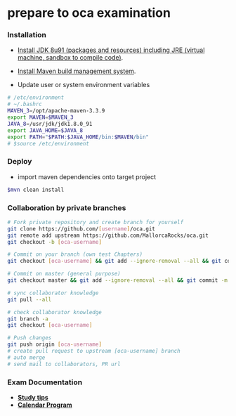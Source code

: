 # prepare to oca examination

### Installation
- [Install JDK 8u91 (packages and resources) including JRE (virtual machine, sandbox to compile code)](http://www.oracle.com/technetwork/java/javase/downloads/jdk8-downloads-2133151.html).

- [Install Maven build management system](https://maven.apache.org/download.cgi).

- Update user or system environment variables
```bash
# /etc/environment
# ~/.bashrc
MAVEN_3=/opt/apache-maven-3.3.9
export MAVEN=$MAVEN_3
JAVA_8=/usr/jdk/jdk1.8.0_91
export JAVA_HOME=$JAVA_8
export PATH="$PATH:$JAVA_HOME/bin:$MAVEN/bin"
# $source /etc/environment
```

### Deploy
- import maven dependencies onto target project
```bash
$mvn clean install
```

### Collaboration by private branches
```bash
# Fork private repository and create branch for yourself
git clone https://github.com/[username]/oca.git
git remote add upstream https://github.com/MallorcaRocks/oca.git
git checkout -b [oca-username]

# Commit on your branch (own test Chapters)
git checkout [oca-username] && git add --ignore-removal --all && git commit -m "new example"

# Commit on master (general purpose)
git checkout master && git add --ignore-removal --all && git commit -m "new example"

# sync collaborator knowledge
git pull --all

# check collaborator knowledge
git branch -a
git checkout [oca-username]

# Push changes
git push origin [oca-username]
# create pull request to upstream [oca-username] branch
# auto merge
# send mail to collaborators, PR url
```

### Exam Documentation
- [**Study tips**](https://drive.google.com/drive/folders/0BxsVbGnLpHpAbTBGRC1MMV9aS2c?usp=sharing)
- [**Calendar Program**](https://calendar.google.com/calendar/embed?src=1u3knnhn0enc6gsacndr7acbm4%40group.calendar.google.com&ctz=Europe/Madrid)
